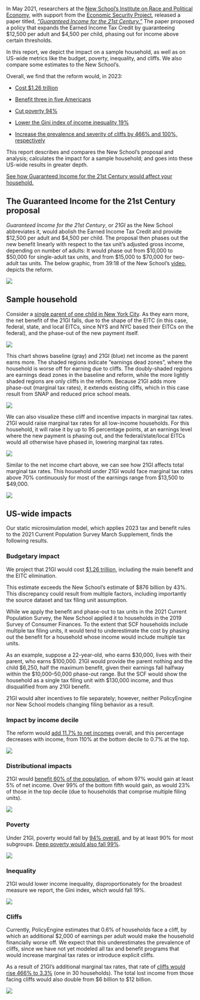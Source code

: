 In May 2021, researchers at the [New School’s Institute on Race and Political Economy](https://www.newschool.edu/institute-race-power-political-economy/), with support from the [Economic Security Project](https://www.economicsecurityproject.org/), released a paper titled, _[“Guaranteed Income for the 21st Century.”](https://drive.google.com/file/d/1UDFPwUYu2Rf4RGgXuOTacmBj2Gt9paAV/view)_ The paper proposed a policy that expands the Earned Income Tax Credit by guaranteeing $12,500 per adult and $4,500 per child, phasing out for income above certain thresholds.

In this report, we depict the impact on a sample household, as well as on US-wide metrics like the budget, poverty, inequality, and cliffs. We also compare some estimates to the New School’s.

Overall, we find that the reform would, in 2023:

- [Cost $1.26 trillion](https://policyengine.org/us/policy?focus=policyOutput.netIncome&reform=1006&region=us&timePeriod=2023&baseline=2)

- [Benefit three in five Americans](https://policyengine.org/us/policy?focus=policyOutput.intraDecileImpact&reform=1006&region=us&timePeriod=2023&baseline=2)

- [Cut poverty 94%](https://policyengine.org/us/policy?focus=policyOutput.povertyImpact&reform=1006&region=us&timePeriod=2023&baseline=2)

- [Lower the Gini index of income inequality 19%](https://policyengine.org/us/policy?focus=policyOutput.inequalityImpact&reform=1006&region=us&timePeriod=2023&baseline=2)

- [Increase the prevalence and severity of cliffs by 466% and 100%, respectively](https://policyengine.org/us/policy?focus=policyOutput.cliffImpact&reform=1006&region=us&timePeriod=2023&baseline=2)

This report describes and compares the New School’s proposal and analysis; calculates the impact for a sample household; and goes into these US-wide results in greater depth.

[See how Guaranteed Income for the 21st Century would affect your household.](https://policyengine.org/us/household?focus=intro&reform=1006&region=us&timePeriod=2023&baseline=2)

## The Guaranteed Income for the 21st Century proposal

_Guaranteed Income for the 21st Century_, or _21GI_ as the New School abbreviates it, would abolish the Earned Income Tax Credit and provide $12,500 per adult and $4,500 per child. The proposal then phases out the new benefit linearly with respect to the tax unit’s adjusted gross income, depending on number of adults: It would phase out from $10,000 to $50,000 for single-adult tax units, and from $15,000 to $70,000 for two-adult tax units. The below graphic, from 39:18 of the New School’s [video](https://vimeo.com/552064973), depicts the reform.

![](https://cdn-images-1.medium.com/max/3740/1*DHxTvbjPGSJggUDISIbuzg.jpeg)

## Sample household

Consider a [single parent of one child in New York City](https://policyengine.org/us/household?focus=householdOutput.earnings&reform=1006&region=us&timePeriod=2023&baseline=2&household=31338). As they earn more, the net benefit of the 21GI falls, due to the shape of the EITC (in this case, federal, state, and local EITCs, since NYS and NYC based their EITCs on the federal), and the phase-out of the new payment itself.

![](https://cdn-images-1.medium.com/max/3940/1*XTHawfysW_0cTtQTtO3V_w.jpeg)

This chart shows baseline (gray) and 21GI (blue) net income as the parent earns more. The shaded regions indicate “earnings dead zones”, where the household is worse off for earning due to cliffs. The doubly-shaded regions are earnings dead zones in the baseline and reform, while the more lightly shaded regions are only cliffs in the reform. Because 21GI adds more phase-out (marginal tax rates), it extends existing cliffs, which in this case result from SNAP and reduced price school meals.

![](https://cdn-images-1.medium.com/max/3868/1*MUWablXY0CIQ68sPpdlC-g.jpeg)

We can also visualize these cliff and incentive impacts in marginal tax rates. 21GI would raise marginal tax rates for all low-income households. For this household, it will raise it by up to 95 percentage points, at an earnings level where the new payment is phasing out, and the federal/state/local EITCs would all otherwise have phased in, lowering marginal tax rates.

![](https://cdn-images-1.medium.com/max/3792/1*zG4Qk5b3B492r3jUonrtZg.jpeg)

Similar to the net income chart above, we can see how 21GI affects total marginal tax rates. This household under 21GI would face marginal tax rates above 70% continuously for most of the earnings range from $13,500 to $49,000.

![](https://cdn-images-1.medium.com/max/3908/1*3OMiseQ87hvfdLXSxd718A.jpeg)

## US-wide impacts

Our static microsimulation model, which applies 2023 tax and benefit rules to the 2021 Current Population Survey March Supplement, finds the following results.

### Budgetary impact

We project that 21GI would cost [$1.26 trillion](https://policyengine.org/us/policy?focus=policyOutput.netIncome&reform=1006&region=us&timePeriod=2023&baseline=2), including the main benefit and the EITC elimination.

This estimate exceeds the New School’s estimate of $876 billion by 43%. This discrepancy could result from multiple factors, including importantly the source dataset and tax filing unit assumption.

While we apply the benefit and phase-out to tax units in the 2021 Current Population Survey, the New School applied it to households in the 2019 Survey of Consumer Finances. To the extent that SCF households include multiple tax filing units, it would tend to underestimate the cost by phasing out the benefit for a household whose income would include multiple tax units.

As an example, suppose a 22-year-old, who earns $30,000, lives with their parent, who earns $100,000. 21GI would provide the parent nothing and the child $6,250, half the maximum benefit, given their earnings fall halfway within the $10,000–50,000 phase-out range. But the SCF would show the household as a single tax filing unit with $130,000 income, and thus disqualified from any 21GI benefit.

21GI would alter incentives to file separately; however, neither PolicyEngine nor New School models changing filing behavior as a result.

### Impact by income decile

The reform would [add 11.7% to net incomes](https://policyengine.org/us/policy?focus=policyOutput.decileRelativeImpact&reform=1006&region=us&timePeriod=2023&baseline=2) overall, and this percentage decreases with income, from 110% at the bottom decile to 0.7% at the top.

![](https://cdn-images-1.medium.com/max/3132/1*oD2ReebhMv_OYA5zBWfiyA.jpeg)

### Distributional impacts

21GI would [benefit 60% of the population](https://policyengine.org/us/policy?focus=policyOutput.intraDecileImpact&reform=1006&region=us&timePeriod=2023&baseline=2), of whom 97% would gain at least 5% of net income. Over 99% of the bottom fifth would gain, as would 23% of those in the top decile (due to households that comprise multiple filing units).

![](https://cdn-images-1.medium.com/max/3120/1*maqbky4pbH-RJX46kvBBnA.jpeg)

### Poverty

Under 21GI, poverty would fall by [94% overall](https://policyengine.org/us/policy?focus=policyOutput.povertyImpact&reform=1006&region=us&timePeriod=2023&baseline=2), and by at least 90% for most subgroups. [Deep poverty would also fall 99%](https://policyengine.org/us/policy?focus=policyOutput.deepPovertyImpact&reform=1006&region=us&timePeriod=2023&baseline=2).

![](https://cdn-images-1.medium.com/max/3200/1*whSNdoMuLeXE-bRmDGtilw.jpeg)

### Inequality

21GI would lower income inequality, disproportionately for the broadest measure we report, the Gini index, which would fall 19%.

![](https://cdn-images-1.medium.com/max/3248/1*wvHl0ybCQYcgyOngym2YJA.jpeg)

### Cliffs

Currently, PolicyEngine estimates that 0.6% of households face a cliff, by which an additional $2,000 of earnings per adult would make the household financially worse off. We expect that this underestimates the prevalence of cliffs, since we have not yet modeled all tax and benefit programs that would increase marginal tax rates or introduce explicit cliffs.

As a result of 21GI’s additional marginal tax rates, that rate of [cliffs would rise 466% to 3.3%](https://policyengine.org/us/policy?focus=policyOutput.cliffImpact&reform=1006&region=us&timePeriod=2023&baseline=2) (one in 30 households). The total lost income from those facing cliffs would also double from $6 billion to $12 billion.

![](https://cdn-images-1.medium.com/max/2580/1*SwzbJH9pK-foIfuICcq0Gw.jpeg)
